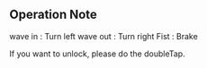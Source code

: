 Operation Note
-----------------
wave in  : Turn left
wave out : Turn right
Fist     : Brake

If you want to unlock, please do the doubleTap.

